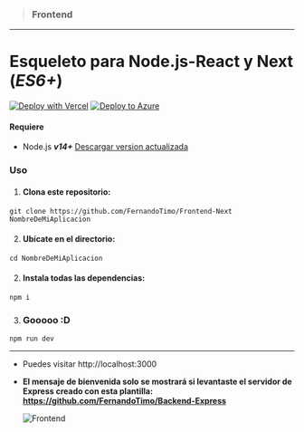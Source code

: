 > ### Frontend

---

# Esqueleto para Node.js-React y Next (_ES6+_)

[![Deploy with Vercel](https://vercel.com/button)](https://vercel.com/new/git/external?repository-url=https://github.com/FernandoTimo/Frontend-Next.js&project-name=frontend-next&repository-name=frontend-next)
[![Deploy to Azure](https://aka.ms/deploytoazurebutton)](https://portal.azure.com/#create/Microsoft.Template/uri/https%3A%2F%2Fraw.githubusercontent.com%2FAzure%2Fazure-quickstart-templates%2Fmaster%2F101-storage-account-create%2Fazuredeploy.json)

#### Requiere

- Node.js **_v14+_** [Descargar version actualizada](https://nodejs.org/es/ 'Descargar Node.js')

### Uso

1. #### Clona este repositorio:

`git clone https://github.com/FernandoTimo/Frontend-Next NombreDeMiAplicacion`

2. #### Ubícate en el directorio:

`cd NombreDeMiAplicacion`

2. #### Instala todas las dependencias:

`npm i`

3. ### Gooooo :D

`npm run dev`

---

- Puedes visitar http://localhost:3000
- **El mensaje de bienvenida solo se mostrará si levantaste el servidor de Express creado con esta plantilla: https://github.com/FernandoTimo/Backend-Express**

  ![Frontend](https://i.ibb.co/hgZCTSN/Frontend-Sockets.jpg)
